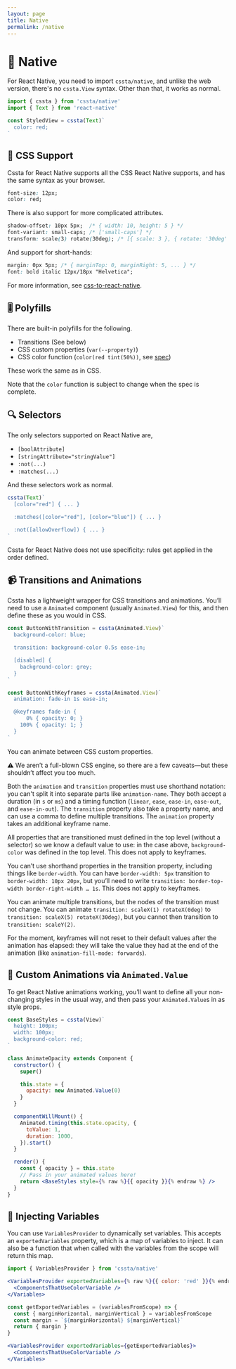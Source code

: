 ```yaml
---
layout: page
title: Native
permalink: /native
---
```


# 📱 Native

For React Native, you need to import `cssta/native`, and unlike the web version, there's no `cssta.View` syntax. Other than that, it works as normal.

```jsx
import { cssta } from 'cssta/native'
import { Text } from 'react-native'

const StyledView = cssta(Text)`
  color: red;
`
```

## 📝 CSS Support

Cssta for React Native supports all the CSS React Native supports, and has the same syntax as your browser.

```css
font-size: 12px;
color: red;
```

There is also support for more complicated attributes.

```css
shadow-offset: 10px 5px;  /* { width: 10, height: 5 } */
font-variant: small-caps; /* ['small-caps'] */
transform: scale(3) rotate(30deg); /* [{ scale: 3 }, { rotate: '30deg' }] */
```

And support for short-hands:

```css
margin: 0px 5px; /* { marginTop: 0, marginRight: 5, ... } */
font: bold italic 12px/18px "Helvetica";
```

For more information, see [css-to-react-native](https://www.npmjs.com/package/css-to-react-native).

## 🎚 Polyfills

There are built-in polyfills for the following.

* Transitions (See below)
* CSS custom properties (`var(--property)`)
* CSS color function (`color(red tint(50%))`, see [spec](https://drafts.csswg.org/css-color/#modifying-colors))

These work the same as in CSS.

Note that the `color` function is subject to change when the spec is complete.

## 🔍 Selectors

The only selectors supported on React Native are,

* `[boolAttribute]`
* `[stringAttribute="stringValue"]`
* `:not(...)`
* `:matches(...)`

And these selectors work as normal.

```jsx
cssta(Text)`
  [color="red"] { ... }

  :matches([color="red"], [color="blue"]) { ... }

  :not([allowOverflow]) { ... }
`
```

Cssta for React Native does not use specificity: rules get applied in the order defined.

## 📹 Transitions and Animations

Cssta has a lightweight wrapper for CSS transitions and animations. You’ll need to use a `Animated` component (usually `Animated.View`) for this, and then define these as you would in CSS.

```jsx
const ButtonWithTransition = cssta(Animated.View)`
  background-color: blue;

  transition: background-color 0.5s ease-in;

  [disabled] {
    background-color: grey;
  }
`

const ButtonWithKeyframes = cssta(Animated.View)`
  animation: fade-in 1s ease-in;

  @keyframes fade-in {
      0% { opacity: 0; }
    100% { opacity: 1; }
  }
`
```

You can animate between CSS custom properties.

⚠️ We aren’t a full-blown CSS engine, so there are a few caveats—but these shouldn’t affect you too much.

Both the `animation` and `transition` properties must use shorthand notation: you can't split it into separate parts like `animation-name`. They both accept a duration (in `s` or `ms`) and a timing function (`linear`, `ease`, `ease-in`, `ease-out`, and `ease-in-out`). The `transition` property also take a property name, and can use a comma to define multiple transitions. The `animation` property takes an additional keyframe name.

All properties that are transitioned must defined in the top level (without a selector) so we know a default value to use: in the case above, `background-color` was defined in the top level. This does not apply to keyframes.

You can’t use shorthand properties in the transition property, including things like `border-width`. You can have `border-width: 5px` transition to `border-width: 10px 20px`, but you’ll need to write `transition: border-top-width border-right-width … 1s`. This does not apply to keyframes.

You can animate multiple transitions, but the nodes of the transition must not change. You can animate `transition: scaleX(1) rotateX(0deg)` to `transition: scaleX(5) rotateX(30deg)`, but you cannot then transition to `transition: scaleY(2)`.

For the moment, keyframes will not reset to their default values after the animation has elapsed: they will take the value they had at the end of the animation (like `animation-fill-mode: forwards`).

## 🎥 Custom Animations via `Animated.Value`

To get React Native animations working, you’ll want to define all your non-changing styles in the usual way, and then pass your `Animated.Value`s in as style props.

```jsx
const BaseStyles = cssta(View)`
  height: 100px;
  width: 100px;
  background-color: red;
`

class AnimateOpacity extends Component {
  constructor() {
    super()

    this.state = {
      opacity: new Animated.Value(0)
    }
  }

  componentWillMount() {
    Animated.timing(this.state.opacity, {
      toValue: 1,
      duration: 1000,
    }).start()
  }

  render() {
    const { opacity } = this.state
    // Pass in your animated values here!
    return <BaseStyles style={% raw %}{{ opacity }}{% endraw %} />
  }
}
```

## 💉 Injecting Variables

You can use `VariablesProvider` to dynamically set variables. This accepts an `exportedVariables` property, which is a map of variables to inject. It can also be a function that when called with the variables from the scope will return this map.

```jsx
import { VariablesProvider } from 'cssta/native'

<VariablesProvider exportedVariables={% raw %}{{ color: 'red' }}{% endraw %}>
  <ComponentsThatUseColorVariable />
</Variables>
```

```jsx
const getExportedVariables = (variablesFromScope) => {
  const { marginHorizontal, marginVertical } = variablesFromScope
  const margin = `${marginHorizontal} ${marginVertical}`
  return { margin }
}

<VariablesProvider exportedVariables={getExportedVariables}>
  <ComponentsThatUseColorVariable />
</Variables>
```
